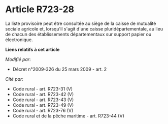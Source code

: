 # Article R723-28

La liste provisoire peut être consultée au siège de la caisse de mutualité sociale agricole et, lorsqu'il s'agit d'une caisse
pluridépartementale, au lieu de chacun des établissements départementaux sur support papier ou électronique.

**Liens relatifs à cet article**

_Modifié par_:

  - Décret n°2009-326 du 25 mars 2009 - art. 2

_Cité par_:

  - Code rural - art. R723-31 (V)
  - Code rural - art. R723-42 (V)
  - Code rural - art. R723-43 (V)
  - Code rural - art. R723-49 (V)
  - Code rural - art. R723-76 (V)
  - Code rural et de la pêche maritime - art. R723-44 (V)
